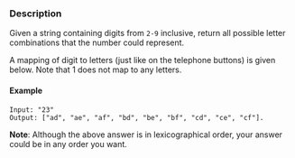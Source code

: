 ### Description

Given a string containing digits from `2-9` inclusive, return all possible letter combinations that the number could represent.

A mapping of digit to letters (just like on the telephone buttons) is given below. Note that 1 does not map to any letters.

#### Example

```
Input: "23"
Output: ["ad", "ae", "af", "bd", "be", "bf", "cd", "ce", "cf"].
```

**Note**: Although the above answer is in lexicographical order, your answer could be in any order you want.
